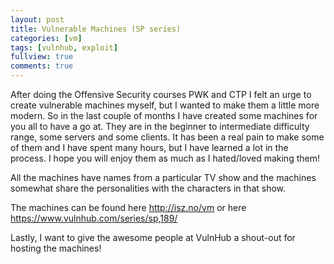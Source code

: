 ```yaml
---
layout: post
title: Vulnerable Machines (SP series)
categories: [vm]
tags: [vulnhub, exploit]
fullview: true
comments: true
---
```


After doing the Offensive Security courses PWK and CTP I felt an urge to create vulnerable machines myself, but I wanted to make them a little more modern. So in the last couple of months I have created some machines for you all to have a go at. They are in the beginner to intermediate difficulty range, some servers and some clients. It has been a real pain to make some of them and I have spent many hours, but I have learned a lot in the process. I hope you will enjoy them as much as I hated/loved making them!
  
All the machines have names from a particular TV show and the machines somewhat share the personalities with the characters in that show. 
  
The machines can be found here <a href="http://isz.no/vm">http://isz.no/vm</a> or here <a href="https://www.vulnhub.com/series/sp,189/">https://www.vulnhub.com/series/sp,189/</a>
  
Lastly, I want to give the awesome people at VulnHub a shout-out for hosting the machines!
